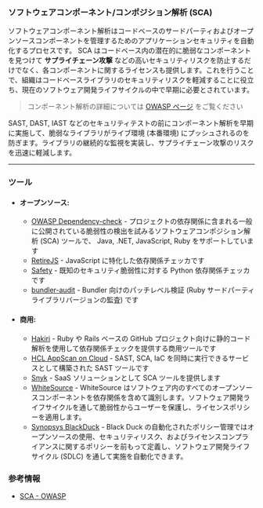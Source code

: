 ### ソフトウェアコンポーネント/コンポジション解析 (SCA)

ソフトウェアコンポーネント解析はコードベースのサードパーティおよびオープンソースコンポーネントを管理するためのアプリケーションセキュリティを自動化するプロセスです。 SCA はコードベース内の潜在的に脆弱なコンポーネントを見つけて **サプライチェーン攻撃** などの高いセキュリティリスクを防止するだけでなく、各コンポーネントに関するライセンスも提供します。これを行うことで、組織はコードベースライブラリのセキュリティリスクを軽減することに役立ち、現在のソフトウェア開発ライフサイクルの中で早期に必要とされています。

> コンポーネント解析の詳細については [OWASP ページ](https://owasp.org/www-community/Component_Analysis) をご覧ください

SAST, DAST, IAST などのセキュリティテストの前にコンポーネント解析を早期に実施して、脆弱なライブラリがライブ環境 (本番環境) にプッシュされるのを防ぎます。ライブラリの継続的な監視を実装し、サプライチェーン攻撃のリスクを迅速に軽減します。

---
### ツール
- #### オープンソース:
  + [OWASP Dependency-check](https://owasp.org/www-project-dependency-check) - プロジェクトの依存関係に含まれる一般に公開されている脆弱性の検出を試みるソフトウェアコンポジション解析 (SCA) ツールで、 Java, .NET, JavaScript, Ruby をサポートしています
  + [RetireJS](https://github.com/RetireJS/retire.js) - JavaScript に特化した依存関係チェッカです
  + [Safety](https://github.com/pyupio/safety) - 既知のセキュリティ脆弱性に対する Python 依存関係チェッカです
  + [bundler-audit](https://github.com/rubysec/bundler-audit) - Bundler 向けのパッチレベル検証 (Ruby サードパーティライブラリバージョンの監査) です

- #### 商用:
  + [Hakiri](https://hakiri.io/) - Ruby や Rails ベースの GitHub プロジェクト向けに静的コード解析を使用して依存関係チェックを提供する商用ツールです
  + [HCL AppScan on Cloud](https://cloud.appscan.com) - SAST, SCA, IaC を同時に実行できるサービスとして構築された SAST ツールです
  + [Snyk](https://snyk.io/) - SaaS ソリューションとして SCA ツールを提供します
  + [WhiteSource](https://www.whitesourcesoftware.com/) - WhiteSource はソフトウェア内のすべてのオープンソースコンポーネントを依存関係を含めて識別します。ソフトウェア開発ライフサイクルを通して脆弱性からユーザーを保護し、ライセンスポリシーを適用します。
  + [Synopsys BlackDuck](https://www.blackducksoftware.com/) - Black Duck の自動化されたポリシー管理ではオープンソースの使用、セキュリティリスク、およびライセンスコンプライアンスに関するポリシーを前もって定義し、ソフトウェア開発ライフサイクル (SDLC) を通して実施を自動化できます。


### 参考情報

+ [SCA - OWASP](https://owasp.org/www-community/Component_Analysis)
